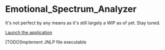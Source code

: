 # Emotional_Spectrum_Analyzer
It's not perfect by any means as it's still largely a WIP as of yet. Stay tuned.

<a href=https://github.com/Treagle350/Emotional_Spectrum_Analyzer/blob/master/dist/Emotional_Spectrum_Analyzer.jnlp>Launch the application</a>

[TODO]Implement JNLP file executable
